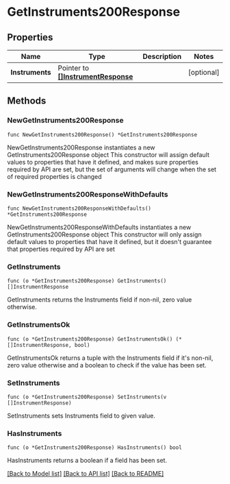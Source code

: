 # GetInstruments200Response

## Properties

Name | Type | Description | Notes
------------ | ------------- | ------------- | -------------
**Instruments** | Pointer to [**[]InstrumentResponse**](InstrumentResponse.md) |  | [optional] 

## Methods

### NewGetInstruments200Response

`func NewGetInstruments200Response() *GetInstruments200Response`

NewGetInstruments200Response instantiates a new GetInstruments200Response object
This constructor will assign default values to properties that have it defined,
and makes sure properties required by API are set, but the set of arguments
will change when the set of required properties is changed

### NewGetInstruments200ResponseWithDefaults

`func NewGetInstruments200ResponseWithDefaults() *GetInstruments200Response`

NewGetInstruments200ResponseWithDefaults instantiates a new GetInstruments200Response object
This constructor will only assign default values to properties that have it defined,
but it doesn't guarantee that properties required by API are set

### GetInstruments

`func (o *GetInstruments200Response) GetInstruments() []InstrumentResponse`

GetInstruments returns the Instruments field if non-nil, zero value otherwise.

### GetInstrumentsOk

`func (o *GetInstruments200Response) GetInstrumentsOk() (*[]InstrumentResponse, bool)`

GetInstrumentsOk returns a tuple with the Instruments field if it's non-nil, zero value otherwise
and a boolean to check if the value has been set.

### SetInstruments

`func (o *GetInstruments200Response) SetInstruments(v []InstrumentResponse)`

SetInstruments sets Instruments field to given value.

### HasInstruments

`func (o *GetInstruments200Response) HasInstruments() bool`

HasInstruments returns a boolean if a field has been set.


[[Back to Model list]](../README.md#documentation-for-models) [[Back to API list]](../README.md#documentation-for-api-endpoints) [[Back to README]](../README.md)


